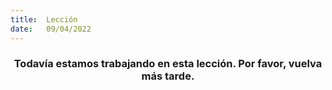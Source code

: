 ```yaml
---
title:  Lección
date:   09/04/2022
---
```


### <center>Todavía estamos trabajando en esta lección. Por favor, vuelva más tarde.</center>